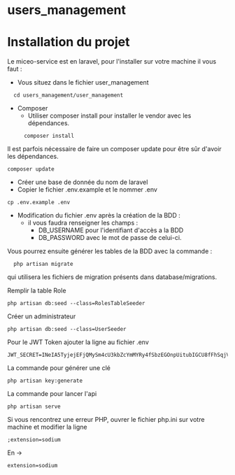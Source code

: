 # users_management
# Installation du projet

Le miceo-service est en laravel, pour l'installer sur votre machine il vous faut :
* Vous situez dans le fichier user_management
```
  cd users_management/user_management
```
* Composer
  * Utiliser composer install pour installer le vendor avec les dépendances.
  ```
    composer install
  ```

Il est parfois nécessaire de faire un composer update pour être sûr d'avoir les dépendances.
```
composer update
```
* Créer une base de donnée du nom de laravel
* Copier le fichier .env.example et le nommer .env
```
cp .env.example .env
```

* Modification du fichier .env après la création de la BDD :
  * il vous faudra renseigner les champs :
    * DB_USERNAME pour l'identifiant d'accès a la BDD
    * DB_PASSWORD avec le mot de passe de celui-ci.

Vous pourrez ensuite générer les tables de la BDD avec la commande :
```
  php artisan migrate
```
qui utilisera les fichiers de migration présents dans database/migrations.


Remplir la table Role
```
php artisan db:seed --class=RolesTableSeeder
```
Créer un administrateur
```
php artisan db:seed --class=UserSeeder
```

Pour le JWT Token ajouter la ligne au fichier .env
```
JWT_SECRET=INeIA5TyjejEFjQMySm4cU3kbZcYmMYRy4fSbzEGOnpUitubIGCU8fFhSqjVNloh
```

La commande pour générer une clé
```
php artisan key:generate
```

La commande pour lancer l'api
```
php artisan serve
```

Si vous rencontrez une erreur PHP, ouvrer le fichier php.ini sur votre machine et modifier la ligne
```
;extension=sodium
```
En ->
```
extension=sodium
```



